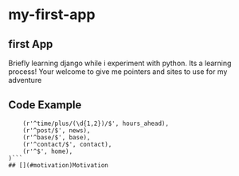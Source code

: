 # my-first-app

## first App 

Briefly learning django while i experiment with python. Its a learning process! Your welcome to give me pointers and sites to use for my adventure

## [](#code-example)Code Example
```('FirstApp.views',
	(r'^time/plus/(\d{1,2})/$', hours_ahead),
	(r'^post/$', news),
	(r'^base/$', base),
	(r'^contact/$', contact),
	(r'^$', home),
)```
## [](#motivation)Motivation
